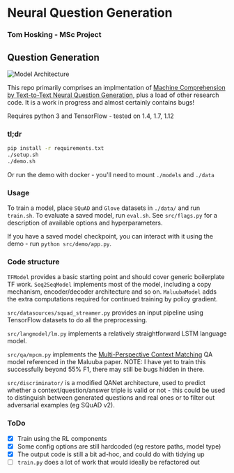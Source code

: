# Neural Question Generation

### Tom Hosking - MSc Project

## Question Generation

![Model Architecture](https://github.com/bloomsburyai/question-generation/raw/master/docs/qgen_arch-1.jpg "Model Architecture")


This repo primarily comprises an implmentation of [Machine Comprehension by Text-to-Text Neural Question Generation](https://arxiv.org/pdf/1705.02012.pdf), plus a load of other research code. It is a work in progress and almost certainly contains bugs!

Requires python 3 and TensorFlow - tested on 1.4, 1.7, 1.12

### tl;dr

```bash
pip install -r requirements.txt
./setup.sh
./demo.sh
```

Or run the demo with docker - you'll need to mount `./models` and `./data`

### Usage

To train a model, place `SQuAD` and `Glove` datasets in `./data/` and run `train.sh`. To evaluate a saved model, run `eval.sh`. See `src/flags.py` for a description of available options and hyperparameters.

If you have a saved model checkpoint, you can interact with it using the demo - run `python src/demo/app.py`.

### Code structure

`TFModel` provides a basic starting point and should cover generic boilerplate TF work. `Seq2SeqModel` implements most of the model, including a copy mechanism, encoder/decoder architecture and so on. `MaluubaModel` adds the extra computations required for continued training by policy gradient.

`src/datasources/squad_streamer.py` provides an input pipeline using TensorFlow datasets to do all the preprocessing.

`src/langmodel/lm.py` implements a relatively straightforward LSTM language model.

`src/qa/mpcm.py` implements the [Multi-Perspective Context Matching](https://arxiv.org/pdf/1612.04211.pdf) QA model referenced in the Maluuba paper. NOTE: I have yet to train this successfully beyond 55% F1, there may still be bugs hidden in there.

`src/discriminator/` is a modified QANet architecture, used to predict whether a context/question/answer triple is valid or not - this could be used to distinguish between generated questions and real ones or to filter out adversarial examples (eg SQuAD v2).

### ToDo

 - [x] Train using the RL components
 - [x] Some config options are still hardcoded (eg restore paths, model type)
 - [x] The output code is still a bit ad-hoc, and could do with tidying up
 - [ ] `train.py` does a lot of work that would ideally be refactored out
